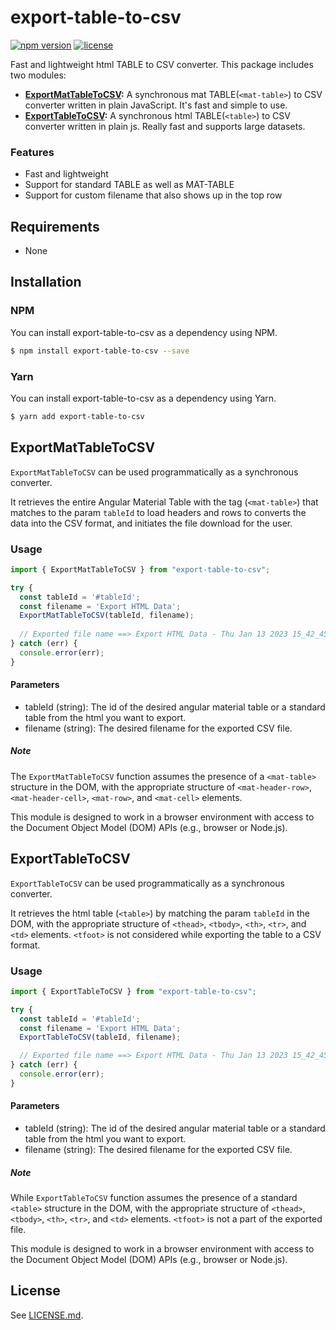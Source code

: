 # export-table-to-csv

[![npm version](https://badge.fury.io/js/export-table-to-csv.svg)](https://www.npmjs.com/package/export-table-to-csv)
[![license](https://img.shields.io/npm/l/export-table-to-csv)](https://github.com/suhaibjanjua/export-table-to-csv/blob/main/LICENSE.md)

Fast and lightweight html TABLE to CSV converter. This package includes two modules:

  * **[ExportMatTableToCSV](#exportfrommattable):** A synchronous mat TABLE(`<mat-table>`) to CSV converter written in plain JavaScript. It's fast and simple to use.
  * **[ExportTableToCSV](#exportfromtable):** A synchronous html TABLE(`<table>`) to CSV converter written in plain js. Really fast and supports large datasets.


### Features

- Fast and lightweight
- Support for standard TABLE as well as MAT-TABLE
- Support for custom filename that also shows up in the top row


## Requirements

- None


## Installation

### **NPM**

You can install export-table-to-csv as a dependency using NPM.

```bash
$ npm install export-table-to-csv --save
```


### **Yarn**

You can install export-table-to-csv as a dependency using Yarn.

```bash
$ yarn add export-table-to-csv
```


## ExportMatTableToCSV

`ExportMatTableToCSV` can be used programmatically as a synchronous converter.

It retrieves the entire Angular Material Table with the tag (`<mat-table>`) that matches to the param `tableId` to load headers and rows to converts the data into the CSV format, and initiates the file download for the user.


### Usage

```js
import { ExportMatTableToCSV } from "export-table-to-csv";

try {
  const tableId = '#tableId';
  const filename = 'Export HTML Data';
  ExportMatTableToCSV(tableId, filename);
  
  // Exported file name ==> Export HTML Data - Thu Jan 13 2023 15_42_45.csv
} catch (err) {
  console.error(err);
}
```


#### Parameters

* tableId (string): The id of the desired angular material table or a standard table from the html you want to export.
* filename (string): The desired filename for the exported CSV file.


##### Note

The `ExportMatTableToCSV` function assumes the presence of a `<mat-table>` structure in the DOM, with the appropriate structure of `<mat-header-row>`, `<mat-header-cell>`, `<mat-row>`, and `<mat-cell>` elements. 

This module is designed to work in a browser environment with access to the Document Object Model (DOM) APIs (e.g., browser or Node.js).


## ExportTableToCSV

`ExportTableToCSV` can be used programmatically as a synchronous converter.

It retrieves the html table (`<table>`) by matching the param `tableId` in the DOM, with the appropriate structure of `<thead>`, `<tbody>`, `<th>`, `<tr>`, and `<td>` elements. `<tfoot>` is not considered while exporting the table to a CSV format.

### Usage

```js
import { ExportTableToCSV } from "export-table-to-csv";

try {
  const tableId = '#tableId';
  const filename = 'Export HTML Data';
  ExportTableToCSV(tableId, filename);

  // Exported file name ==> Export HTML Data - Thu Jan 13 2023 15_42_45.csv
} catch (err) {
  console.error(err);
}
```


#### Parameters

* tableId (string): The id of the desired angular material table or a standard table from the html you want to export.
* filename (string): The desired filename for the exported CSV file.


##### Note

While `ExportTableToCSV` function assumes the presence of a standard `<table>` structure in the DOM, with the appropriate structure of `<thead>`, `<tbody>`, `<th>`, `<tr>`, and `<td>` elements. `<tfoot>` is not a part of the exported file.

This module is designed to work in a browser environment with access to the Document Object Model (DOM) APIs (e.g., browser or Node.js).


## License

See [LICENSE.md](https://github.com/suhaibjanjua/export-table-to-csv/blob/main/LICENSE.md).
